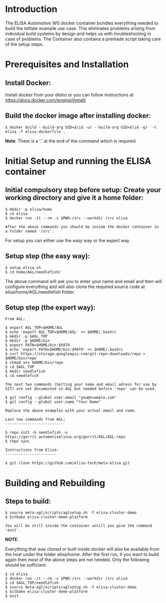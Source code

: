 # Introduction
The ELISA Automotive WG docker container bundles everything needed to build the telltale example use case.
This eliminates problems arising from individual build systems by design and helps us with troubleshooting in case of problems.
The Container also contains a premade script taking care of the setup steps.
# Prerequisites and Installation
Install Docker:
--------------

Install docker from your distro or you can follow instructions at https://docs.docker.com/engine/install/


Build the docker image after installing docker:
----------------------------------------------

	$ docker build --build-arg UID=$(id -u) --build-arg GID=$(id -g)  -t elisa -f elisa.dockerfile .

**Note**:
There is a '.' at the end of the command which is required.

# Initial Setup and running the ELISA container
Initial compulsory step before setup: Create your working directory and give it a home folder:
-------------------------

	$ mkdir -p elisa/home
	$ cd elisa
	$ docker run -it --rm -v $PWD:/src --workdir /src elisa

	After the above commands you should be inside the docker container in a folder named '/src'.

For setup you can either use the easy way or the expert way.

Setup step (the easy way):
-------------------------

	$ setup_elisa.sh
	$ cd home/AGL/needlefish/

The above command will ask you to enter your name and email and then will configure everything and will also clone the required source code at elisa/home/AGL/needlefish folder.


Setup step (the expert way):
---------------------------

	From AGL:

	$ export AGL_TOP=$HOME/AGL
	$ echo 'export AGL_TOP=$HOME/AGL' >> $HOME/.bashrc
	$ mkdir -p $AGL_TOP
	$ mkdir -p $HOME/bin
	$ export PATH=$HOME/bin:$PATH
	$ echo 'export PATH=$HOME/bin:$PATH' >> $HOME/.bashrc
	$ curl https://storage.googleapis.com/git-repo-downloads/repo > $HOME/bin/repo
	$ chmod a+x $HOME/bin/repo
	$ cd $AGL_TOP
	$ mkdir needlefish
	$ cd needlefish

	The next two commands (Setting your name and email adress for use by GIT) are not documented in AGL but needed before 'repo' can be used.

	$ git config --global user.email "you@example.com"
	$ git config --global user.name "Your Name"

	Replace the above examples with your actual email and name.

	Last two commands from AGL:
	--------------------------

	$ repo init -b needlefish -u https://gerrit.automotivelinux.org/gerrit/AGL/AGL-repo
	$ repo sync

	Instructions from Elisa:
	-----------------------

	$ git clone https://github.com/elisa-tech/meta-elisa.git

# Building and Rebuilding

Steps to build:
--------------

	$ source meta-agl/scripts/aglsetup.sh -f elisa-cluster-demo
	$ bitbake elisa-cluster-demo-platform

	You will be still inside the container untill you give the command 'exit'.

**NOTE**:

Everything that was cloned or built inside docker will also be available from the host under the folder elisa/home.
After the first run, if you want to build again then most of the above steps are not needed.
Only the following should be sufficient.

	$ cd elisa
	$ docker run -it --rm -v $PWD:/src --workdir /src elisa
	$ cd $AGL_TOP/needlefish
	$ source meta-agl/scripts/aglsetup.sh -f elisa-cluster-demo
	$ bitbake elisa-cluster-demo-platform
	$ exit
